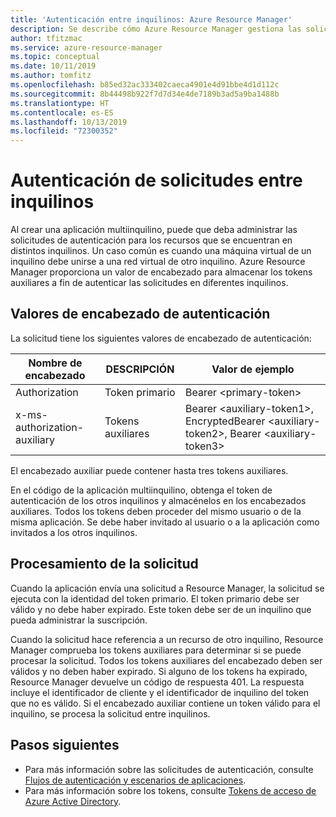 ```yaml
---
title: 'Autenticación entre inquilinos: Azure Resource Manager'
description: Se describe cómo Azure Resource Manager gestiona las solicitudes de autenticación entre inquilinos.
author: tfitzmac
ms.service: azure-resource-manager
ms.topic: conceptual
ms.date: 10/11/2019
ms.author: tomfitz
ms.openlocfilehash: b85ed32ac333402caeca4901e4d91bbe4d1d112c
ms.sourcegitcommit: 8b44498b922f7d7d34e4de7189b3ad5a9ba1488b
ms.translationtype: HT
ms.contentlocale: es-ES
ms.lasthandoff: 10/13/2019
ms.locfileid: "72300352"
---
```

# <a name="authenticate-requests-across-tenants"></a>Autenticación de solicitudes entre inquilinos

Al crear una aplicación multiinquilino, puede que deba administrar las solicitudes de autenticación para los recursos que se encuentran en distintos inquilinos. Un caso común es cuando una máquina virtual de un inquilino debe unirse a una red virtual de otro inquilino. Azure Resource Manager proporciona un valor de encabezado para almacenar los tokens auxiliares a fin de autenticar las solicitudes en diferentes inquilinos.

## <a name="header-values-for-authentication"></a>Valores de encabezado de autenticación

La solicitud tiene los siguientes valores de encabezado de autenticación:

| Nombre de encabezado | DESCRIPCIÓN | Valor de ejemplo |
| ----------- | ----------- | ------------ |
| Authorization | Token primario | Bearer &lt;primary-token&gt; |
| x-ms-authorization-auxiliary | Tokens auxiliares | Bearer &lt;auxiliary-token1&gt;, EncryptedBearer &lt;auxiliary-token2&gt;, Bearer &lt;auxiliary-token3&gt; |

El encabezado auxiliar puede contener hasta tres tokens auxiliares. 

En el código de la aplicación multiinquilino, obtenga el token de autenticación de los otros inquilinos y almacénelos en los encabezados auxiliares. Todos los tokens deben proceder del mismo usuario o de la misma aplicación. Se debe haber invitado al usuario o a la aplicación como invitados a los otros inquilinos.

## <a name="processing-the-request"></a>Procesamiento de la solicitud

Cuando la aplicación envía una solicitud a Resource Manager, la solicitud se ejecuta con la identidad del token primario. El token primario debe ser válido y no debe haber expirado. Este token debe ser de un inquilino que pueda administrar la suscripción.

Cuando la solicitud hace referencia a un recurso de otro inquilino, Resource Manager comprueba los tokens auxiliares para determinar si se puede procesar la solicitud. Todos los tokens auxiliares del encabezado deben ser válidos y no deben haber expirado. Si alguno de los tokens ha expirado, Resource Manager devuelve un código de respuesta 401. La respuesta incluye el identificador de cliente y el identificador de inquilino del token que no es válido. Si el encabezado auxiliar contiene un token válido para el inquilino, se procesa la solicitud entre inquilinos.

## <a name="next-steps"></a>Pasos siguientes

* Para más información sobre las solicitudes de autenticación, consulte [Flujos de autenticación y escenarios de aplicaciones](../active-directory/develop/authentication-flows-app-scenarios.md).
* Para más información sobre los tokens, consulte [Tokens de acceso de Azure Active Directory](../active-directory/develop/access-tokens.md).
